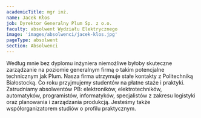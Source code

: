 ```yaml
---
academicTitle: mgr inż.
name: Jacek Kłos
job: Dyrektor Generalny Plum Sp. z o.o.
faculty: absolwent Wydziału Elektrycznego
image: 'images/absolwenci/jacek-klos.jpg'
pageType: absolwent
section: Absolwenci
---
```


Według mnie bez dyplomu inżyniera niemożliwe byłoby skuteczne zarządzanie na poziomie generalnym firmą o takim potencjalne technicznym jak Plum. Nasza firma utrzymuje stałe kontakty z Politechniką Białostocką. Co roku przyjmujemy studentów na płatne staże i praktyki. Zatrudniamy absolwentów PB: elektroników, elektrotechników, automatyków, programistów, informatyków, specjalistów z zakresu logistyki oraz planowania i zarządzania produkcją. Jesteśmy także współorganizatorem studiów o profilu praktycznym.
